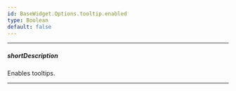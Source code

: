 ```yaml
---
id: BaseWidget.Options.tooltip.enabled
type: Boolean
default: false
---
```

---
##### shortDescription
Enables tooltips.

---
